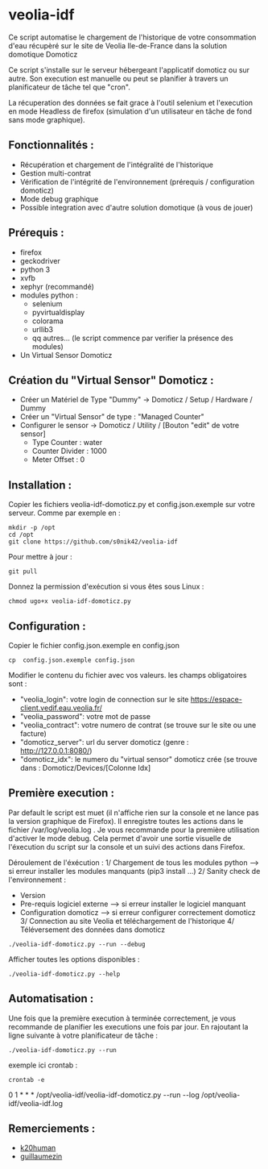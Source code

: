 # veolia-idf
Ce script automatise le chargement de l'historique de votre consommation d'eau récupèré sur le site de Veolia Ile-de-France dans la solution domotique Domoticz

Ce script s'installe sur le serveur hébergeant l'applicatif domoticz ou sur autre. Son execution est manuelle ou peut se planifier à travers un planificateur de tâche tel que "cron". 

La récuperation des données se fait grace à l'outil selenium et l'execution en mode Headless de firefox (simulation d'un utilisateur en tâche de fond sans mode graphique).

## Fonctionnalités :
* Récupération et chargement de l'intégralité de l'historique
* Gestion multi-contrat
* Vérification de l'intégrité de l'environnement (prérequis / configuration domoticz)
* Mode debug graphique
* Possible integration avec d'autre solution domotique (à vous de jouer)

## Prérequis :
* firefox
* geckodriver
* python 3
* xvfb
* xephyr (recommandé)
* modules python :
  * selenium
  * pyvirtualdisplay
  * colorama
  * urllib3
  * qq autres... (le script commence par verifier la présence des modules)
* Un Virtual Sensor Domoticz 

## Création du "Virtual Sensor" Domoticz :
* Créer un Matériel de Type "Dummy" -> Domoticz / Setup / Hardware / Dummy
* Créer un "Virtual Sensor" de type : "Managed Counter"
* Configurer le sensor -> Domoticz / Utility / [Bouton "edit" de votre sensor]
  * Type Counter : water
  * Counter Divider : 1000
  * Meter Offset : 0
    
## Installation :

Copier les fichiers veolia-idf-domoticz.py et config.json.exemple sur votre serveur. Comme par exemple en :
```
mkdir -p /opt
cd /opt
git clone https://github.com/s0nik42/veolia-idf
```
Pour mettre à jour :
```
git pull
```
Donnez la permission d'exécution si vous êtes sous Linux :
```
chmod ugo+x veolia-idf-domoticz.py
```

## Configuration :
Copier le fichier config.json.exemple en config.json
```
cp  config.json.exemple config.json
```
Modifier le contenu du fichier avec vos valeurs. les champs obligatoires sont :
* "veolia_login": votre login de connection sur le site https://espace-client.vedif.eau.veolia.fr/
* "veolia_password": votre mot de passe
* "veolia_contract": votre numero de contrat (se trouve sur le site ou une facture)
* "domoticz_server": url du server domoticz (genre : http://127.0.0.1:8080/)
* "domoticz_idx": le numero du "virtual sensor" domoticz crée (se trouve dans : Domoticz/Devices/[Colonne Idx]

## Première execution :
Par default le script est muet (il n'affiche rien sur la console et ne lance pas la version graphique de Firefox). Il enregistre toutes les actions dans le fichier /var/log/veolia.log . 
Je vous recommande pour la première utilisation d'activer le mode debug. Cela permet d'avoir une sortie visuelle de l'éxecution du script sur la console et un suivi des actions dans Firefox. 

Déroulement de l'éxécution :
1/ Chargement de tous les modules python --> si erreur installer les modules manquants (pip3 install ...)
2/ Sanity check de l'environnement :
 * Version
 * Pre-requis logiciel externe --> si erreur installer le logiciel manquant 
 * Configuration domoticz --> si erreur configurer correctement domoticz
3/ Connection au site Veolia et téléchargement de l'historique
4/ Téléversement des données dans domoticz

```
./veolia-idf-domoticz.py --run --debug 
```
Afficher toutes les options disponibles :
```
./veolia-idf-domoticz.py --help
```

## Automatisation :
Une fois que la première execution à terminée correctement, je vous recommande de planifier les executions une fois par jour. En rajoutant la ligne suivante à votre planificateur de tâche :
```
./veolia-idf-domoticz.py --run
```

exemple ici crontab :
```
crontab -e
```
0 1 * * *       /opt/veolia-idf/veolia-idf-domoticz.py --run --log /opt/veolia-idf/veolia-idf.log

## Remerciements :
* [k20human](https://github.com/k20human)
* [guillaumezin](https://github.com/guillaumezin)
